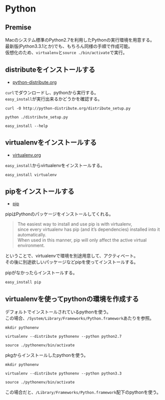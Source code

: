 # Python

## Premise

Macのシステム標準のPython2.7を利用したPythonの実行環境を用意する。  
最新版(Python3.3.1とか)でも、もちろん同様の手順で作成可能。  
仮想化のため、`virtualenv`と`source ./bin/activate`で実行。  

## distributeをインストールする

+ [python-distribute.org](http://python-distribute.org/)

`curl`でダウンロードし、pythonから実行する。  
`easy_install`が実行出来るかどうかを確認する。  

    curl -O http://python-distribute.org/distribute_setup.py
    
    python ./distribute_setup.py
    
    easy_install --help

## virtualenvをインストールする

+ [virtualenv.org](http://www.virtualenv.org/)

`easy_install`からvirtualenvをインストールする。  

    easy_install virtualenv

## pipをインストールする

+ [pip](http://www.pip-installer.org/)

pipはPythonのパッケージをインストールしてくれる。  

>The easiest way to install and use pip is with virtualenv,  
>since every virtualenv has pip (and it’s dependencies) installed into it automatically.  
>When used in this manner, pip will only affect the active virtual environment.  

ということで、virtualenvで環境を別途用意して、アクティベート。  
その後に別途欲しいパッケージなどpipを使ってインストールする。  

pipがなかったらインストールする。

    easy_install pip

## virtualenvを使ってpythonの環境を作成する

デフォルトでインストールされているpythonを使う。  
この場合、`/System/Library/Frameworks/Python.framework`あたりを参照。  

    mkdir pythonenv
    
    virtualenv --distribute pythonenv --python python2.7
    
    source ./pythonenv/bin/activate

pkgからインストールしたpythonを使う。  

    mkdir pythonenv
    
    virtualenv --distribute pythonenv --python python3.3
    
    source ./pythonenv/bin/activate

この場合だと、`/Library/Frameworks/Python.framework`配下のpythonを使う。  